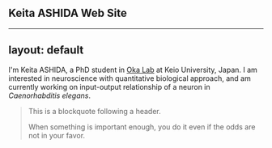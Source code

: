 ## Keita ASHIDA Web Site


---
layout: default
---

I'm Keita ASHIDA, a PhD student in [Oka Lab](https://www.bpni.bio.keio.ac.jp/) at Keio University, Japan.
I am interested in neuroscience with quantitative biological approach, and am currently working on input-output relationship of a neuron in _Caenorhabditis elegans_.

> This is a blockquote following a header.
>
> When something is important enough, you do it even if the odds are not in your favor.
